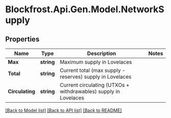 # Blockfrost.Api.Gen.Model.NetworkSupply
## Properties

Name | Type | Description | Notes
------------ | ------------- | ------------- | -------------
**Max** | **string** | Maximum supply in Lovelaces | 
**Total** | **string** | Current total (max supply - reserves) supply in Lovelaces | 
**Circulating** | **string** | Current circulating (UTXOs + withdrawables) supply in Lovelaces | 

[[Back to Model list]](../README.md#documentation-for-models) [[Back to API list]](../README.md#documentation-for-api-endpoints) [[Back to README]](../README.md)


